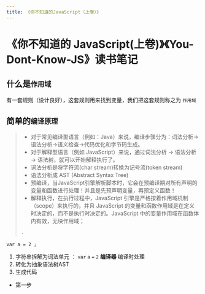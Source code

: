 ```yaml
---
title: 《你不知道的JavaScript（上卷）》
---
```


# 《你不知道的 JavaScript(上卷)》《You-Dont-Know-JS》读书笔记

## 什么是`作用域`

有一套规则（设计良好），这套规则用来找到变量，我们把这套规则称之为 `作用域`

## 简单的`编译原理`

>- 对于常见编译型语言（例如：Java）来说，编译步骤分为：词法分析->语法分析->语义检查->代码优化和字节码生成。
>- 对于解释型语言（例如 JavaScript）来说，通过词法分析 -> 语法分析 -> 语法树，就可以开始解释执行了。
>- 词法分析是将字符流(char stream)转换为记号流(token stream)
>- 语法分析成 AST (Abstract Syntax Tree)
>- 预编译，当JavaScript引擎解析脚本时，它会在预编译期对所有声明的变量和函数进行处理！并且是先预声明变量，再预定义函数！
>- 解释执行，在执行过程中，JavaScript 引擎是严格按着作用域机制（scope）来执行的，并且 JavaScript 的变量和函数作用域是在定义时决定的，而不是执行时决定的。JavaScript 中的变量作用域在函数体内有效，无块作用域；
>
>·

```sj
var a = 2 ;
```

1. 字符串拆解为词法单元 ： `var` `a` `=` `2`  **编译器** 编译时处理
2. 转化为抽象语法树AST
3. 生成代码

- 第一步 

